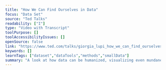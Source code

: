 ```yaml
---
title: "How We Can Find Ourselves in Data"
focus: "Data Set"
source: "Ted Talks"
readability: ["I"]
type: "Video with Transcript"
toolPurpose: []
toolAccessibilityIssues: []
openSource: false
link: "https://www.ted.com/talks/giorgia_lupi_how_we_can_find_ourselves_in_data"
keywords: []
learnTags: ["dataset","dataTools","methods","smallData"]
summary: "A look at how data can be humanized, visualizing even mundane data as something that can be seen and directly connected to our lives. "
---
```


